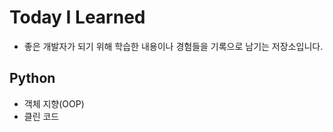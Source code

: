   # Today I Learned

* 좋은 개발자가 되기 위해 학습한 내용이나 경험들을 기록으로 남기는 저장소입니다.
## Python
* 객체 지향(OOP)
* 클린 코드 
